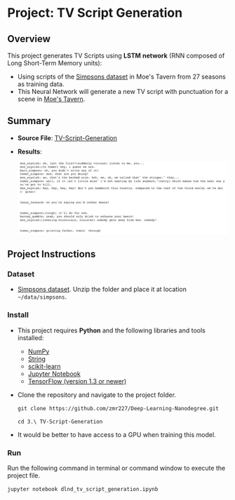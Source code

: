 # Project: TV Script Generation

## Overview

This project generates TV Scripts using **LSTM** **network** (RNN composed of Long Short-Term Memory units):

- Using scripts of the [Simpsons dataset](https://www.kaggle.com/wcukierski/the-simpsons-by-the-data) in Moe's Tavern from 27 seasons as training data.
- This Neural Network will generate a new TV script with punctuation for a scene in [Moe's Tavern](https://simpsonswiki.com/wiki/Moe's_Tavern).

## Summary

- **Source File**:  [TV-Script-Generation](dlnd_tv_script_generation.ipynb)

- **Results**:

  ![generated-scripts](images/script.png)

## Project Instructions

### Dataset

-  [Simpsons dataset](https://www.kaggle.com/wcukierski/the-simpsons-by-the-data). Unzip the folder and place it at location `~/data/simpsons`.

### Install

- This project requires **Python** and the following libraries and tools installed:

  - [NumPy](http://www.numpy.org/)
  - [String](https://docs.python.org/3.1/library/string.html)
  - [scikit-learn](http://scikit-learn.org/stable/)
  - [Jupyter Notebook](http://ipython.org/notebook.html)
  - [TensorFlow (version 1.3 or newer)](https://www.tensorflow.org/install/)

- Clone the repository and navigate to the project folder.

  ```
  git clone https://github.com/zmr227/Deep-Learning-Nanodegree.git
  ```

  ```
  cd 3.\ TV-Script-Generation
  ```

- It would be better to have access to a GPU when training this model.

### Run

Run the following command in terminal or command window to execute the project file.

```
jupyter notebook dlnd_tv_script_generation.ipynb
```

